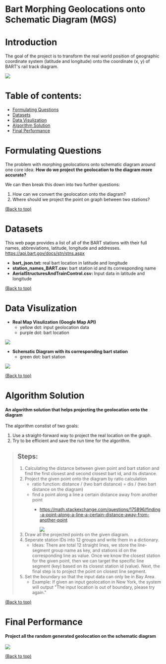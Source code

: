 # Bart Morphing Geolocations onto Schematic Diagram (MGS)
# Introduction
The goal of the project is to transform the real world position of geographic coordinate system (latitude and longitude) onto the coordinate (x, y) of BART's rail track diagram.

<img src="https://github.com/YingluDeng/Bart_MGS/blob/main/demo/trail_system.png" />

# Table of contents:

- [Formulating Questions](#formulating-questions)
- [Datasets](#datasets)
- [Data Visulization](#data-visulization)
- [Algorithm Solution](#algorithm-solution)
- [Final Performance](#final-performance)

# Formulating Questions
The problem with morphing geolocations onto schematic diagram around one core idea: **How do we project the geolocation to the diagram more accurate?**

We can then break this down into two further questions: 
1) How can we convert the geolocation onto the diagram?
2) Where should we project the point on graph between two stations?

[(Back to top)](#table-of-contents)


# Datasets
This web page provides a list of all of the BART stations with their full names, abbreviations, latitude, longitude and addresses.
https://api.bart.gov/docs/stn/stns.aspx
<ul>
<li><b>bart_json.txt:</b> real bart location in latitude and longitude </li> 
<li><b>station_names_BART.csv:</b> bart station id and its corresponding name </li>
<li><b>AerialStructuresAndTrainControl.csv:</b> Input data in latitude and longitude </li>
</ul>

[(Back to top)](#table-of-contents)

# Data Visulization
* <b>Real Map Visulization (Google Map API)</b>
  * yellow dot: input geolocation data
  * purple dot: bart location
<img src="https://github.com/YingluDeng/Bart_MGS/blob/main/demo/real_world.png" />

* <b>Schematic Diagram with its corresponding bart station </b>
  * green dot: bart station
<img src="https://github.com/YingluDeng/Bart_MGS/blob/main/demo/diagram.png" />

[(Back to top)](#table-of-contents)


# Algorithm Solution
#### An algorithm solution that helps projecting the geolocation onto the diagram

The algorithm constist of two goals: 
1. Use a straight-forward way to project the real location on the graph.
2. Try to be efficient and save the run time for the algorithm.

> ## Steps:
>1. Calculating the distance between given point and bart station and find the  first closest and second closest bart id, and its distance.
>2. Project the given point onto the diagram by ratio calculation 
>    * ratio function: distance / (two bart distance) = dis / (two bart distance on the diagram)
>    * find a point along a line a certain distance away from another point
>       * https://math.stackexchange.com/questions/175896/finding-a-point-along-a-line-a-certain-distance-away-from-another-point
>       
>          <img src="https://github.com/YingluDeng/Bart_MGS/blob/main/demo/math%20explanation.png" />
>3. Draw all the projected points on the given diagram.
>4. Seperate station IDs into 12 groups and write them in a dictionary.
>    * Ideas: There are total 12 straight lines, we store the line-segment group name as key, and stations id on the corresponding line as value. Once we know the closest station for the given point, then we can target the specific line segment (key) based on its closest station id (value). Next, the final step is to project the point on closest line segment.
>5. Set the boundary so that the input data can only be in Bay Area.
>    * Example: If given an input geolocation in New York, the system will output "The input location is out of boundary, please try again."


[(Back to top)](#table-of-contents)

# Final Performance 
#### Project all the random generated geolocation on the schematic diagram 
<img src="https://github.com/YingluDeng/Bart_MGS/blob/main/demo/final%20performance.png" />

[(Back to top)](#table-of-contents)
